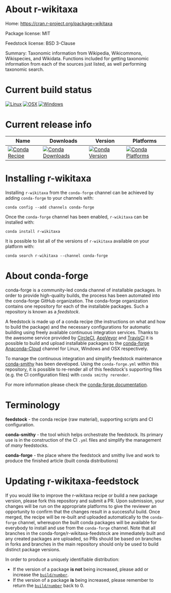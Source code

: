 About r-wikitaxa
================

Home: https://cran.r-project.org/package=wikitaxa

Package license: MIT

Feedstock license: BSD 3-Clause

Summary: Taxonomic information from Wikipedia, Wikicommons, Wikispecies, and Wikidata. Functions included for getting taxonomic information from each of the sources just listed, as well performing taxonomic search.



Current build status
====================

[![Linux](https://img.shields.io/circleci/project/github/conda-forge/r-wikitaxa-feedstock/master.svg?label=Linux)](https://circleci.com/gh/conda-forge/r-wikitaxa-feedstock)
[![OSX](https://img.shields.io/travis/conda-forge/r-wikitaxa-feedstock/master.svg?label=macOS)](https://travis-ci.org/conda-forge/r-wikitaxa-feedstock)
[![Windows](https://img.shields.io/appveyor/ci/conda-forge/r-wikitaxa-feedstock/master.svg?label=Windows)](https://ci.appveyor.com/project/conda-forge/r-wikitaxa-feedstock/branch/master)

Current release info
====================

| Name | Downloads | Version | Platforms |
| --- | --- | --- | --- |
| [![Conda Recipe](https://img.shields.io/badge/recipe-r--wikitaxa-green.svg)](https://anaconda.org/conda-forge/r-wikitaxa) | [![Conda Downloads](https://img.shields.io/conda/dn/conda-forge/r-wikitaxa.svg)](https://anaconda.org/conda-forge/r-wikitaxa) | [![Conda Version](https://img.shields.io/conda/vn/conda-forge/r-wikitaxa.svg)](https://anaconda.org/conda-forge/r-wikitaxa) | [![Conda Platforms](https://img.shields.io/conda/pn/conda-forge/r-wikitaxa.svg)](https://anaconda.org/conda-forge/r-wikitaxa) |

Installing r-wikitaxa
=====================

Installing `r-wikitaxa` from the `conda-forge` channel can be achieved by adding `conda-forge` to your channels with:

```
conda config --add channels conda-forge
```

Once the `conda-forge` channel has been enabled, `r-wikitaxa` can be installed with:

```
conda install r-wikitaxa
```

It is possible to list all of the versions of `r-wikitaxa` available on your platform with:

```
conda search r-wikitaxa --channel conda-forge
```


About conda-forge
=================

conda-forge is a community-led conda channel of installable packages.
In order to provide high-quality builds, the process has been automated into the
conda-forge GitHub organization. The conda-forge organization contains one repository
for each of the installable packages. Such a repository is known as a *feedstock*.

A feedstock is made up of a conda recipe (the instructions on what and how to build
the package) and the necessary configurations for automatic building using freely
available continuous integration services. Thanks to the awesome service provided by
[CircleCI](https://circleci.com/), [AppVeyor](https://www.appveyor.com/)
and [TravisCI](https://travis-ci.org/) it is possible to build and upload installable
packages to the [conda-forge](https://anaconda.org/conda-forge)
[Anaconda-Cloud](https://anaconda.org/) channel for Linux, Windows and OSX respectively.

To manage the continuous integration and simplify feedstock maintenance
[conda-smithy](https://github.com/conda-forge/conda-smithy) has been developed.
Using the ``conda-forge.yml`` within this repository, it is possible to re-render all of
this feedstock's supporting files (e.g. the CI configuration files) with ``conda smithy rerender``.

For more information please check the [conda-forge documentation](https://conda-forge.org/docs/).

Terminology
===========

**feedstock** - the conda recipe (raw material), supporting scripts and CI configuration.

**conda-smithy** - the tool which helps orchestrate the feedstock.
                   Its primary use is in the construction of the CI ``.yml`` files
                   and simplify the management of *many* feedstocks.

**conda-forge** - the place where the feedstock and smithy live and work to
                  produce the finished article (built conda distributions)


Updating r-wikitaxa-feedstock
=============================

If you would like to improve the r-wikitaxa recipe or build a new
package version, please fork this repository and submit a PR. Upon submission,
your changes will be run on the appropriate platforms to give the reviewer an
opportunity to confirm that the changes result in a successful build. Once
merged, the recipe will be re-built and uploaded automatically to the
`conda-forge` channel, whereupon the built conda packages will be available for
everybody to install and use from the `conda-forge` channel.
Note that all branches in the conda-forge/r-wikitaxa-feedstock are
immediately built and any created packages are uploaded, so PRs should be based
on branches in forks and branches in the main repository should only be used to
build distinct package versions.

In order to produce a uniquely identifiable distribution:
 * If the version of a package **is not** being increased, please add or increase
   the [``build/number``](https://conda.io/docs/user-guide/tasks/build-packages/define-metadata.html#build-number-and-string).
 * If the version of a package **is** being increased, please remember to return
   the [``build/number``](https://conda.io/docs/user-guide/tasks/build-packages/define-metadata.html#build-number-and-string)
   back to 0.
